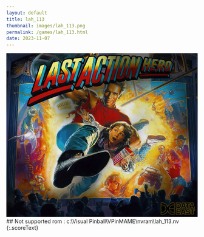 ```yaml
---
layout: default
title: lah_113
thumbnail: images/lah_113.png
permalink: /games/lah_113.html
date: 2023-11-07
---
```


<img src="../images/lah_113.png" class="gameThumbnail img-fluid mx-auto align-middle">
## Not supported rom : c:\Visual Pinball\VPinMAME\nvram\lah_113.nv
{:.scoreText}

